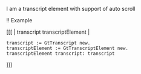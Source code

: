 I am a transcript element with support of auto scroll

!! Example

[[[
	| transcript transcriptElement |
	
	transcript := GtTranscript new.
	transcriptElement := GtTranscriptElement new.
	transcriptElement transcript: transcript
]]]